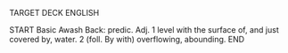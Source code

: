 TARGET DECK
ENGLISH

START
Basic
Awash
Back: predic. Adj. 1 level with the surface of, and just covered by, water. 2 (foll. By with) overflowing, abounding.
END
